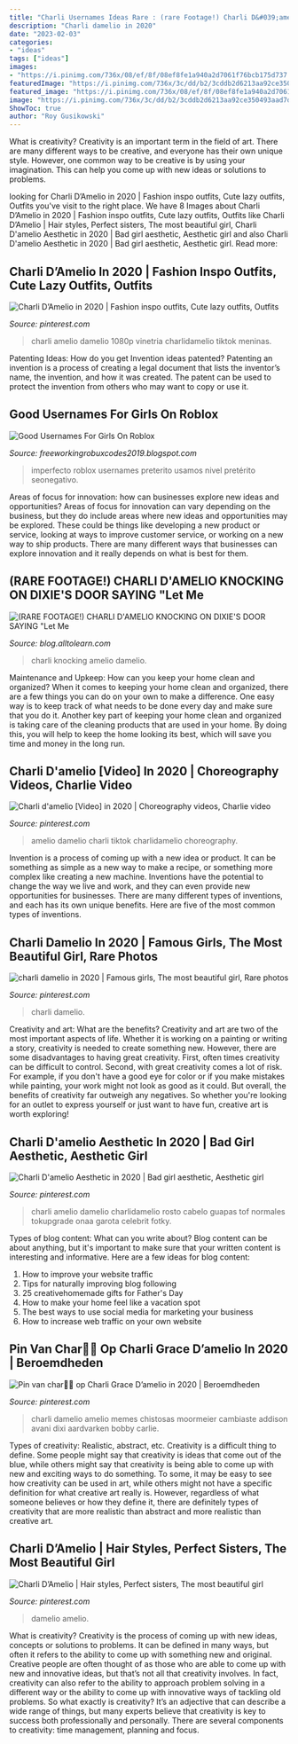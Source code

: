 ```yaml
---
title: "Charli Usernames Ideas Rare : (rare Footage!) Charli D&#039;amelio Knocking On Dixie&#039;s Door Saying &quot;let Me"
description: "Charli damelio in 2020"
date: "2023-02-03"
categories:
- "ideas"
tags: ["ideas"]
images:
- "https://i.pinimg.com/736x/08/ef/8f/08ef8fe1a940a2d7061f76bcb175d737.jpg"
featuredImage: "https://i.pinimg.com/736x/3c/dd/b2/3cddb2d6213aa92ce350493aad7dcf67.jpg"
featured_image: "https://i.pinimg.com/736x/08/ef/8f/08ef8fe1a940a2d7061f76bcb175d737.jpg"
image: "https://i.pinimg.com/736x/3c/dd/b2/3cddb2d6213aa92ce350493aad7dcf67.jpg"
ShowToc: true
author: "Roy Gusikowski"
---
```



What is creativity?
Creativity is an important term in the field of art. There are many different ways to be creative, and everyone has their own unique style. However, one common way to be creative is by using your imagination. This can help you come up with new ideas or solutions to problems.

	

		
looking for Charli D’Amelio in 2020 | Fashion inspo outfits, Cute lazy outfits, Outfits you've visit to the right place. We have 8 Images about Charli D’Amelio in 2020 | Fashion inspo outfits, Cute lazy outfits, Outfits like Charli D’Amelio | Hair styles, Perfect sisters, The most beautiful girl, Charli D&#039;amelio Aesthetic in 2020 | Bad girl aesthetic, Aesthetic girl and also Charli D&#039;amelio Aesthetic in 2020 | Bad girl aesthetic, Aesthetic girl. Read more:
		
    
## Charli D’Amelio In 2020 | Fashion Inspo Outfits, Cute Lazy Outfits, Outfits

<img loading=lazy src="https://i.pinimg.com/736x/9f/e9/b0/9fe9b06271b135d7511bc7022fca7e91.jpg" onerror="this.onerror=null;this.src='https://tse1.mm.bing.net/th?id=OIP._oHTXHneqPolh5E_O2E07AHaIt&amp;pid=15.1';" alt="Charli D’Amelio in 2020 | Fashion inspo outfits, Cute lazy outfits, Outfits">

_Source: pinterest.com_

>charli amelio damelio 1080p vinetria charlidamelio tiktok meninas. 

	

Patenting Ideas: How do you get Invention ideas patented?
Patenting an invention is a process of creating a legal document that lists the inventor’s name, the invention, and how it was created. The patent can be used to protect the invention from others who may want to copy or use it.

    
## Good Usernames For Girls On Roblox

<img loading=lazy src="https://lh6.googleusercontent.com/proxy/7ntwWkiR1voI4RHZOfkHJwpgFaogVNvv3jLm_V_lfq_RagAeMJ18Q_Frs8FcPvHfzQlcWXi4JHo0Ue9JcpFR-D4amtS3jC_TLYmlhZc1p_J0Rn8nnBaVOIO1yQUZ9cxO8_hKtrBFy4N62_wP6FZg9LfNTdJl59vkRXQZxC8IrGdefj4MaEKnIsBZNf66leYtECVhdDbzeNcsPXaxXS5MiLM4oKM=w1200-h630-p-k-no-nu" onerror="this.onerror=null;this.src='https://tse4.mm.bing.net/th?id=OIP.hSpI2FbZmPg0IF20aZLukgHaFj&amp;pid=15.1';" alt="Good Usernames For Girls On Roblox">

_Source: freeworkingrobuxcodes2019.blogspot.com_

>imperfecto roblox usernames preterito usamos nivel pretérito seonegativo. 

	

Areas of focus for innovation: how can businesses explore new ideas and opportunities?
Areas of focus for innovation can vary depending on the business, but they do include areas where new ideas and opportunities may be explored. These could be things like developing a new product or service, looking at ways to improve customer service, or working on a new way to ship products. There are many different ways that businesses can explore innovation and it really depends on what is best for them.

    
## (RARE FOOTAGE!) CHARLI D&#039;AMELIO KNOCKING ON DIXIE&#039;S DOOR SAYING &quot;Let Me

<img loading=lazy src="https://i.ytimg.com/vi/J4_iyOCY2x8/maxresdefault.jpg" onerror="this.onerror=null;this.src='https://tse2.mm.bing.net/th?id=OIP.H_k0_y8RvzY2Lj6vCc-dzQHaEK&amp;pid=15.1';" alt="(RARE FOOTAGE!) CHARLI D&#039;AMELIO KNOCKING ON DIXIE&#039;S DOOR SAYING &quot;Let Me">

_Source: blog.alltolearn.com_

>charli knocking amelio damelio. 

	

Maintenance and Upkeep: How can you keep your home clean and organized?
When it comes to keeping your home clean and organized, there are a few things you can do on your own to make a difference. One easy way is to keep track of what needs to be done every day and make sure that you do it. Another key part of keeping your home clean and organized is taking care of the cleaning products that are used in your home. By doing this, you will help to keep the home looking its best, which will save you time and money in the long run.

    
## Charli D&#039;amelio [Video] In 2020 | Choreography Videos, Charlie Video

<img loading=lazy src="https://i.pinimg.com/736x/45/ce/6a/45ce6a84a96b8de451cba2a0da2a22cb.jpg" onerror="this.onerror=null;this.src='https://tse4.mm.bing.net/th?id=OIP.Ct22SP4jFQCLHktHeeUu8wAAAA&amp;pid=15.1';" alt="Charli d&#039;amelio [Video] in 2020 | Choreography videos, Charlie video">

_Source: pinterest.com_

>amelio damelio charli tiktok charlidamelio choreography. 

	

Invention is a process of coming up with a new idea or product. It can be something as simple as a new way to make a recipe, or something more complex like creating a new machine. Inventions have the potential to change the way we live and work, and they can even provide new opportunities for businesses. There are many different types of inventions, and each has its own unique benefits. Here are five of the most common types of inventions.

    
## Charli Damelio In 2020 | Famous Girls, The Most Beautiful Girl, Rare Photos

<img loading=lazy src="https://i.pinimg.com/736x/3c/dd/b2/3cddb2d6213aa92ce350493aad7dcf67.jpg" onerror="this.onerror=null;this.src='https://tse2.mm.bing.net/th?id=OIP.gsgDv3EOglNTBXLWUjAOhAHaMm&amp;pid=15.1';" alt="charli damelio in 2020 | Famous girls, The most beautiful girl, Rare photos">

_Source: pinterest.com_

>charli damelio. 

	

Creativity and art: What are the benefits?
Creativity and art are two of the most important aspects of life. Whether it is working on a painting or writing a story, creativity is needed to create something new. However, there are some disadvantages to having great creativity. First, often times creativity can be difficult to control. Second, with great creativity comes a lot of risk. For example, if you don't have a good eye for color or if you make mistakes while painting, your work might not look as good as it could. But overall, the benefits of creativity far outweigh any negatives. So whether you're looking for an outlet to express yourself or just want to have fun, creative art is worth exploring!

    
## Charli D&#039;amelio Aesthetic In 2020 | Bad Girl Aesthetic, Aesthetic Girl

<img loading=lazy src="https://i.pinimg.com/originals/d8/0d/ce/d80dce6918160aae18ebe39656eecf46.jpg" onerror="this.onerror=null;this.src='https://tse1.mm.bing.net/th?id=OIP.-Z850XWPG8EvIBHfOMSyPgHaMJ&amp;pid=15.1';" alt="Charli D&#039;amelio Aesthetic in 2020 | Bad girl aesthetic, Aesthetic girl">

_Source: pinterest.com_

>charli amelio damelio charlidamelio rosto cabelo guapas tof normales tokupgrade onaa garota celebrit fotky. 

	

Types of blog content: What can you write about?
Blog content can be about anything, but it's important to make sure that your written content is interesting and informative. Here are a few ideas for blog content:
1. How to improve your website traffic 
2. Tips for naturally improving blog following 
3. 25 creativehomemade gifts for Father's Day 
4. How to make your home feel like a vacation spot 
5. The best ways to use social media for marketing your business 
6. How to increase web traffic on your own website 

    
## Pin Van Char🥺💙 Op Charli Grace D’amelio In 2020 | Beroemdheden

<img loading=lazy src="https://i.pinimg.com/736x/08/ef/8f/08ef8fe1a940a2d7061f76bcb175d737.jpg" onerror="this.onerror=null;this.src='https://tse1.mm.bing.net/th?id=OIP.k2ljSn38RbJ6jaeBi6sOIQHaNK&amp;pid=15.1';" alt="Pin van char🥺💙 op Charli Grace D’amelio in 2020 | Beroemdheden">

_Source: pinterest.com_

>charli damelio amelio memes chistosas moormeier cambiaste addison avani dixi aardvarken bobby carlie. 

	

Types of creativity: Realistic, abstract, etc.
Creativity is a difficult thing to define. Some people might say that creativity is ideas that come out of the blue, while others might say that creativity is being able to come up with new and exciting ways to do something. To some, it may be easy to see how creativity can be used in art, while others might not have a specific definition for what creative art really is. However, regardless of what someone believes or how they define it, there are definitely types of creativity that are more realistic than abstract and more realistic than creative art.

    
## Charli D’Amelio | Hair Styles, Perfect Sisters, The Most Beautiful Girl

<img loading=lazy src="https://i.pinimg.com/736x/95/fd/36/95fd36a7900900310297739476deb1b6.jpg" onerror="this.onerror=null;this.src='https://tse3.mm.bing.net/th?id=OIP.8DVK54hkNn4sXmo7AfRd_wHaJP&amp;pid=15.1';" alt="Charli D’Amelio | Hair styles, Perfect sisters, The most beautiful girl">

_Source: pinterest.com_

>damelio amelio. 

	

What is creativity?
Creativity is the process of coming up with new ideas, concepts or solutions to problems. It can be defined in many ways, but often it refers to the ability to come up with something new and original. Creative people are often thought of as those who are able to come up with new and innovative ideas, but that’s not all that creativity involves. In fact, creativity can also refer to the ability to approach problem solving in a different way or the ability to come up with innovative ways of tackling old problems.
So what exactly is creativity? It’s an adjective that can describe a wide range of things, but many experts believe that creativity is key to success both professionally and personally. There are several components to creativity: time management, planning and focus.

